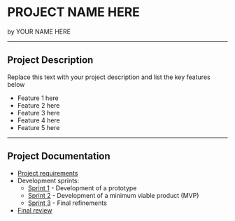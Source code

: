 # PROJECT NAME HERE

by YOUR NAME HERE


---

## Project Description

Replace this text with your project description and list the key features below

- Feature 1 here
- Feature 2 here
- Feature 3 here
- Feature 4 here
- Feature 5 here


---

## Project Documentation

- [Project requirements](0-requirements.md)
- Development sprints:
    - [Sprint 1](1-sprint-1-prototype.md) - Development of a prototype
    - [Sprint 2](2-sprint-2-mvp.md) - Development of a minimum viable product (MVP)
    - [Sprint 3](3-sprint-3-refinement.md) - Final refinements
- [Final review](4-review.md)
 